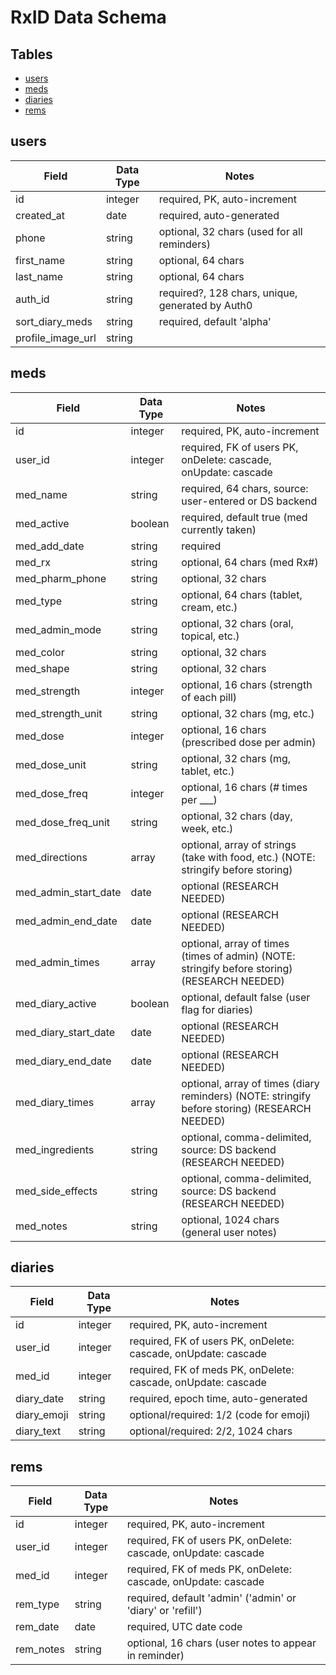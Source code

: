 # RxID Data Schema

## Tables

- [users](#usersTABLE)
- [meds](#medsTABLE)
- [diaries](#diariesTABLE)
- [rems](#remsTABLE)

## users <a name="usersTABLE"></a>

| Field             | Data Type | Notes                                            |
| ----------------- | --------- | ------------------------------------------------ |
| id                | integer   | required, PK, auto-increment                     |
| created_at        | date      | required, auto-generated                         |
| phone             | string    | optional, 32 chars (used for all reminders)      |
| first_name        | string    | optional, 64 chars                               |
| last_name         | string    | optional, 64 chars                               |
| auth_id           | string    | required?, 128 chars, unique, generated by Auth0 |
| sort_diary_meds   | string    | required, default 'alpha'                        |
| profile_image_url | string    |                                                  |

## meds <a name="medsTABLE"></a>

| Field                | Data Type | Notes                                                                                         |
| -------------------- | --------- | --------------------------------------------------------------------------------------------- |
| id                   | integer   | required, PK, auto-increment                                                                  |
| user_id              | integer   | required, FK of users PK, onDelete: cascade, onUpdate: cascade                                |
| med_name             | string    | required, 64 chars, source: user-entered or DS backend                                        |
| med_active           | boolean   | required, default true (med currently taken)                                                  |
| med_add_date         | string    | required                                                                                      |
| med_rx               | string    | optional, 64 chars (med Rx#)                                                                  |
| med_pharm_phone      | string    | optional, 32 chars                                                                            |
| med_type             | string    | optional, 64 chars (tablet, cream, etc.)                                                      |
| med_admin_mode       | string    | optional, 32 chars (oral, topical, etc.)                                                      |
| med_color            | string    | optional, 32 chars                                                                            |
| med_shape            | string    | optional, 32 chars                                                                            |
| med_strength         | integer   | optional, 16 chars (strength of each pill)                                                    |
| med_strength_unit    | string    | optional, 32 chars (mg, etc.)                                                                 |
| med_dose             | integer   | optional, 16 chars (prescribed dose per admin)                                                |
| med_dose_unit        | string    | optional, 32 chars (mg, tablet, etc.)                                                         |
| med_dose_freq        | integer   | optional, 16 chars (# times per \_\_\_)                                                       |
| med_dose_freq_unit   | string    | optional, 32 chars (day, week, etc.)                                                          |
| med_directions       | array     | optional, array of strings (take with food, etc.) (NOTE: stringify before storing)            |
| med_admin_start_date | date      | optional (RESEARCH NEEDED)                                                                    |
| med_admin_end_date   | date      | optional (RESEARCH NEEDED)                                                                    |
| med_admin_times      | array     | optional, array of times (times of admin) (NOTE: stringify before storing) (RESEARCH NEEDED)  |
| med_diary_active     | boolean   | optional, default false (user flag for diaries)                                               |
| med_diary_start_date | date      | optional (RESEARCH NEEDED)                                                                    |
| med_diary_end_date   | date      | optional (RESEARCH NEEDED)                                                                    |
| med_diary_times      | array     | optional, array of times (diary reminders) (NOTE: stringify before storing) (RESEARCH NEEDED) |
| med_ingredients      | string    | optional, comma-delimited, source: DS backend (RESEARCH NEEDED)                               |
| med_side_effects     | string    | optional, comma-delimited, source: DS backend (RESEARCH NEEDED)                               |
| med_notes            | string    | optional, 1024 chars (general user notes)                                                     |

## diaries <a name="diariesTABLE"></a>

| Field       | Data Type | Notes                                                          |
| ----------- | --------- | -------------------------------------------------------------- |
| id          | integer   | required, PK, auto-increment                                   |
| user_id     | integer   | required, FK of users PK, onDelete: cascade, onUpdate: cascade |
| med_id      | integer   | required, FK of meds PK, onDelete: cascade, onUpdate: cascade  |
| diary_date  | string    | required, epoch time, auto-generated                           |
| diary_emoji | string    | optional/required: 1/2 (code for emoji)                        |
| diary_text  | string    | optional/required: 2/2, 1024 chars                             |

## rems <a name="remsTABLE"></a>

| Field     | Data Type | Notes                                                          |
| --------- | --------- | -------------------------------------------------------------- |
| id        | integer   | required, PK, auto-increment                                   |
| user_id   | integer   | required, FK of users PK, onDelete: cascade, onUpdate: cascade |
| med_id    | integer   | required, FK of meds PK, onDelete: cascade, onUpdate: cascade  |
| rem_type  | string    | required, default 'admin' ('admin' or 'diary' or 'refill')     |
| rem_date  | date      | required, UTC date code                                        |
| rem_notes | string    | optional, 16 chars (user notes to appear in reminder)          |
